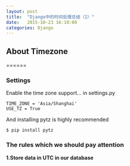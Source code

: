 ```yaml
---
layout: post
title:  "Django中的时间处理总结（1）"
date:   2015-10-23 16:10:00
categories: Django
---
```


## About Timezone
======
### Settings
Enable the time zone support...
in settings.py
```
TIME_ZONE = 'Asia/Shanghai'
USE_TZ = True
```
And installing pytz is highly recommended
```
$ pip install pytz
```
### The rules which we should pay attention
**1.Store data in UTC in our database**
